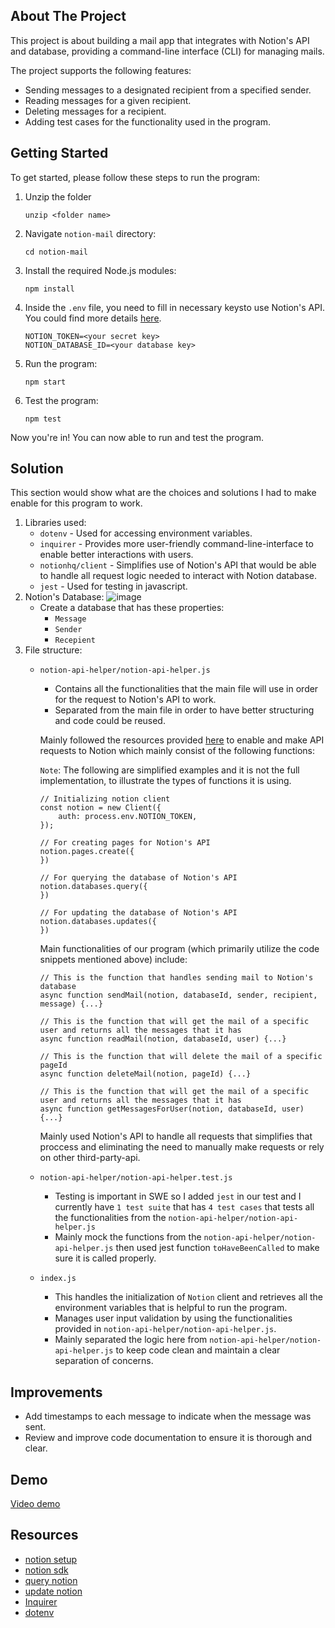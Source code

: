 <!-- ABOUT THE PROJECT -->
## About The Project

<!-- tell about the project, features -->

This project is about building a mail app that integrates with Notion's API and database, providing a command-line interface (CLI) for managing mails.

The project supports the following features:
* Sending messages to a designated recipient from a specified sender.
* Reading messages for a given recipient.
* Deleting messages for a recipient.
* Adding test cases for the functionality used in the program.


<!-- GETTING STARTED -->
## Getting Started

To get started, please follow these steps to run the program:

1. Unzip the folder
  
    ```
    unzip <folder name>
    ```
2. Navigate `notion-mail` directory:
  
    ```
    cd notion-mail
    ```
3. Install the required Node.js modules:
  
    ```
    npm install
    ```
4. Inside the `.env` file, you need to fill in necessary keysto use Notion's API. You could find more details [here](https://developers.notion.com/docs/create-a-notion-integration#give-your-integration-page-permissions).

    ```
    NOTION_TOKEN=<your secret key>
    NOTION_DATABASE_ID=<your database key>
    ```
5. Run the program:

    ```
    npm start
    ```
6. Test the program:

    ```
    npm test
    ```

Now you're in! You can now able to run and test the program. 


## Solution
<!-- tell them your design choices and how everything is structures -->
This section would show what are the choices and solutions I had to make enable for this program to work.

1. Libraries used:
    *  `dotenv` - Used for accessing environment variables.
    * `inquirer` - Provides more user-friendly command-line-interface to enable better interactions with users.
    * `notionhq/client` - Simplifies use of Notion's API that would be able to handle all request logic needed to interact with Notion database.
    * `jest` - Used for testing in javascript.
2. Notion's Database:
    ![image](https://github.com/user-attachments/assets/702092a0-5bfe-48ef-9fe2-9abb9b4d9bb1)
    * Create a database that has these properties:
        * `Message`
        * `Sender`
        * `Recepient`
3. File structure:
    * `notion-api-helper/notion-api-helper.js` 
        * Contains all the functionalities that the main file will use in order for the request to Notion's API to work.
        * Separated from the main file in order to have better structuring and code could be reused.

        Mainly followed the resources provided [here](https://developers.notion.com/docs/create-a-notion-integration#getting-started) to enable and make API requests to Notion which mainly consist of the following functions:

        `Note`: The following are simplified examples and it is not the full implementation, to illustrate the types of functions it is using.
        ```
        // Initializing notion client
        const notion = new Client({
            auth: process.env.NOTION_TOKEN,
        });

        // For creating pages for Notion's API
        notion.pages.create({
        })

        // For querying the database of Notion's API
        notion.databases.query({
        })

        // For updating the database of Notion's API
        notion.databases.updates({
        })
        ```

        Main functionalities of our program (which primarily utilize the code snippets mentioned above) include:


        ```
        // This is the function that handles sending mail to Notion's database
        async function sendMail(notion, databaseId, sender, recipient, message) {...}

        // This is the function that will get the mail of a specific user and returns all the messages that it has
        async function readMail(notion, databaseId, user) {...}

        // This is the function that will delete the mail of a specific pageId
        async function deleteMail(notion, pageId) {...}

        // This is the function that will get the mail of a specific user and returns all the messages that it has
        async function getMessagesForUser(notion, databaseId, user) {...}
        ```
            
        Mainly used Notion's API to handle all requests that simplifies that proccess and eliminating the need to manually make requests or rely on other third-party-api.    
    * `notion-api-helper/notion-api-helper.test.js`     
        * Testing is important in SWE so I added  `jest` in our test and I currently have `1 test suite` that has `4 test cases` that tests all the functionalities from the `notion-api-helper/notion-api-helper.js`
        * Mainly mock the functions from the `notion-api-helper/notion-api-helper.js` then used jest function `toHaveBeenCalled` to make sure it is called properly.
    * `index.js`
        * This handles the initialization of `Notion` client and retrieves all the environment variables that is helpful to run the program.
        * Manages user input validation by using the functionalities provided in `notion-api-helper/notion-api-helper.js`.
        * Mainly separated the logic here from `notion-api-helper/notion-api-helper.js` to keep code clean and maintain a clear separation of concerns.

<!-- IMPROVEMENTS -->
## Improvements
* Add timestamps to each message to indicate when the message was sent.
* Review and improve code documentation to ensure it is thorough and clear.
    
<!-- DEMO EXAMPLES -->
## Demo
[Video demo](https://github.com/user-attachments/assets/bb18f845-3661-407a-9765-85457dd0e163)

<!-- RESOURCES -->
## Resources
* [notion setup](https://developers.notion.com/docs/create-a-notion-integration#step-5-displaying-the-response-indexhtml)
* [notion sdk](https://www.npmjs.com/package/@notionhq/client) 
* [query notion](https://developers.notion.com/reference/post-database-query-filter) 
* [update notion](https://developers.notion.com/reference/update-a-database) 
* [Inquirer](https://www.npmjs.com/package/inquirer)
* [dotenv](https://www.npmjs.com/package/dotenv)